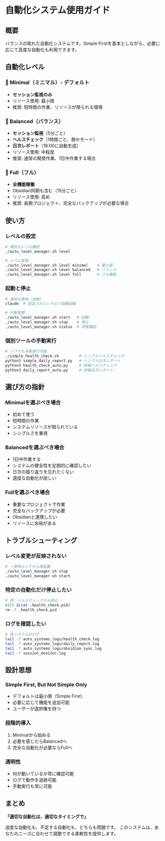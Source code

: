 # 自動化システム使用ガイド

## 概要
バランスの取れた自動化システムです。Simple Firstを基本としながら、必要に応じて高度な自動化も利用できます。

## 自動化レベル

### 🔹 Minimal（ミニマル）- デフォルト
- **セッション監視のみ**
- リソース使用: 最小限
- 推奨: 短時間の作業、リソースが限られる環境

### 🔸 Balanced（バランス）
- **セッション監視**（5分ごと）
- **ヘルスチェック**（1時間ごと、静かモード）
- **日次レポート**（18:00に自動生成）
- リソース使用: 中程度
- 推奨: 通常の開発作業、1日中作業する場合

### 🔶 Full（フル）
- **全機能稼働**
- Obsidian同期も含む（15分ごと）
- リソース使用: 高め
- 推奨: 長期プロジェクト、完全なバックアップが必要な場合

## 使い方

### レベルの設定
```bash
# 現在のレベル確認
./auto_level_manager.sh level

# レベル変更
./auto_level_manager.sh level minimal    # 最小限
./auto_level_manager.sh level balanced   # バランス
./auto_level_manager.sh level full       # フル機能
```

### 起動と停止
```bash
# 通常の使用（自動）
claude  # 設定されたレベルで自動起動

# 手動管理
./auto_level_manager.sh start   # 起動
./auto_level_manager.sh stop    # 停止
./auto_level_manager.sh status  # 状態確認
```

### 個別ツールの手動実行
```bash
# いつでも手動実行可能
./simple_health_check.sh         # シンプルヘルスチェック
python3 simple_daily_report.py   # シンプル日次レポート
python3 health_check_auto.py     # 詳細ヘルスチェック
python3 daily_report_auto.py     # 詳細日次レポート
```

## 選び方の指針

### Minimalを選ぶべき場合
- 初めて使う
- 短時間の作業
- システムリソースが限られている
- シンプルさを重視

### Balancedを選ぶべき場合
- 1日中作業する
- システムの健全性を定期的に確認したい
- 日次の振り返りを忘れたくない
- 適度な自動化が欲しい

### Fullを選ぶべき場合
- 重要なプロジェクトで作業
- 完全なバックアップが必要
- Obsidianと連携したい
- リソースに余裕がある

## トラブルシューティング

### レベル変更が反映されない
```bash
# 一度停止してから再起動
./auto_level_manager.sh stop
./auto_level_manager.sh start
```

### 特定の自動化だけ停止したい
```bash
# 例：ヘルスチェックのみ停止
kill $(cat .health_check.pid)
rm -f .health_check.pid
```

### ログを確認したい
```bash
# 各システムのログ
tail -f auto_systems_logs/health_check.log
tail -f auto_systems_logs/daily_report.log
tail -f auto_systems_logs/obsidian_sync.log
tail -f session_monitor.log
```

## 設計思想

### Simple First, But Not Simple Only
- デフォルトは最小限（Simple First）
- 必要に応じて機能を追加可能
- ユーザーが選択権を持つ

### 段階的導入
1. Minimalから始める
2. 必要を感じたらBalancedへ
3. 完全な自動化が必要ならFullへ

### 透明性
- 何が動いているか常に確認可能
- ログで動作を追跡可能
- 手動実行も常に可能

## まとめ

**「適切な自動化は、適切なタイミングで」**

過度な自動化も、不足する自動化も、どちらも問題です。
このシステムは、あなたのニーズに合わせて調整できる柔軟性を提供します。